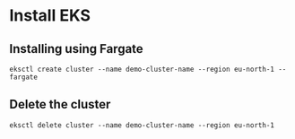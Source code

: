 # Install EKS



## Installing using Fargate

```
eksctl create cluster --name demo-cluster-name --region eu-north-1 --fargate
```

## Delete the cluster

```
eksctl delete cluster --name demo-cluster-name --region eu-north-1
```
